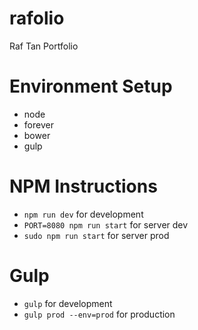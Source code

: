 # rafolio
Raf Tan Portfolio

# Environment Setup
* node
* forever
* bower
* gulp

# NPM Instructions
* `npm run dev` for development
* `PORT=8080 npm run start` for server dev
* `sudo npm run start` for server prod


# Gulp
* `gulp` for development
* `gulp prod --env=prod` for production
